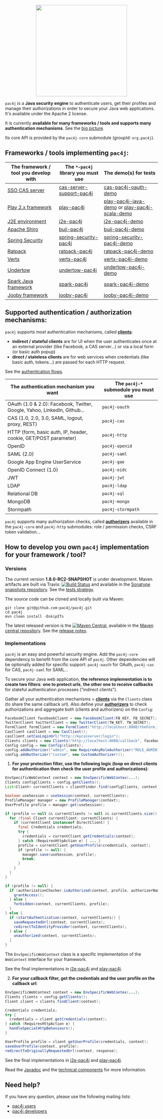 <p align="center">
  <img src="https://pac4j.github.io/pac4j/img/logo.png" width="300" />
</p>

`pac4j` is a **Java security engine** to authenticate users, get their profiles and manage their authorizations in order to secure your Java web applications. It's available under the Apache 2 license.

It is currently **available for many frameworks / tools and supports many authentication mechanisms**. See the [big picture](https://github.com/pac4j/pac4j/wiki/The-big-picture).

Its core API is provided by the `pac4j-core` submodule (groupId: `org.pac4j`).


## Frameworks / tools implementing `pac4j`:

| The framework / tool you develop with | The `*-pac4j` library you must use | The demo(s) for tests
|---------------------------------------|------------------------------------|----------------------
| [SSO CAS server](https://github.com/Jasig/cas) | [cas-server-support-pac4j](http://jasig.github.io/cas/4.1.x/integration/Delegate-Authentication.html) | [cas-pac4j-oauth-demo](https://github.com/leleuj/cas-pac4j-oauth-demo)
| [Play 2.x framework](http://www.playframework.org) | [play-pac4j](https://github.com/pac4j/play-pac4j) | [play-pac4j-java-demo](https://github.com/pac4j/play-pac4j-java-demo) or [play-pac4j-scala-demo](https://github.com/pac4j/play-pac4j-scala-demo)
| [J2E environment](http://docs.oracle.com/javaee/) | [j2e-pac4j](https://github.com/pac4j/j2e-pac4j) | [j2e-pac4j-demo](https://github.com/pac4j/j2e-pac4j-demo)
| [Apache Shiro](http://shiro.apache.org) | [buji-pac4j](https://github.com/bujiio/buji-pac4j) | [buji-pac4j-demo](https://github.com/pac4j/buji-pac4j-demo)
| [Spring Security](http://projects.spring.io/spring-security) | [spring-security-pac4j](https://github.com/pac4j/spring-security-pac4j) | [spring-security-pac4j-demo](https://github.com/pac4j/spring-security-pac4j-demo)
| [Ratpack](http://www.ratpack.io) | [ratpack-pac4j](http://ratpack.io/manual/current/pac4j.html#pac4j) | [ratpack-pac4j-demo](https://github.com/pac4j/ratpack-pac4j-demo)
| [Vertx](http://vertx.io) | [vertx-pac4j](https://github.com/pac4j/vertx-pac4j) | [vertx-pac4j-demo](https://github.com/pac4j/vertx-pac4j-demo)
| [Undertow](http://undertow.io) | [undertow-pac4j](https://github.com/pac4j/undertow-pac4j) | [undertow-pac4j-demo](https://github.com/pac4j/undertow-pac4j-demo)
| [Spark Java framework](http://sparkjava.com) | [spark-pac4j](https://github.com/pac4j/spark-pac4j) | [spark-pac4j-demo](https://github.com/pac4j/spark-pac4j-demo)
| [Jooby framework](http://jooby.org) |  [jooby-pac4j](http://jooby.org/doc/pac4j) | [jooby-pac4j-demo](https://github.com/pac4j/jooby-pac4j-demo)


## Supported authentication / authorization mechanisms:

`pac4j` supports most authentication mechanisms, called [**clients**](https://github.com/pac4j/pac4j/wiki/Clients):

- **indirect / stateful clients** are for UI when the user authenticates once at an external provider (like Facebook, a CAS server...) or via a local form (or basic auth popup)  
- **direct / stateless clients** are for web services when credentials (like basic auth, tokens...) are passed for each HTTP request.

See the [authentication flows](https://github.com/pac4j/pac4j/wiki/Authentication-flows).

| The authentication mechanism you want | The `pac4j-*` submodule you must use
|---------------------------------------|-------------------------------------
| OAuth (1.0 & 2.0): Facebook, Twitter, Google, Yahoo, LinkedIn, Github... | `pac4j-oauth`
| CAS (1.0, 2.0, 3.0, SAML, logout, proxy, REST) | `pac4j-cas`
| HTTP (form, basic auth, IP, header, cookie, GET/POST parameter) | `pac4j-http`
| OpenID | `pac4j-openid`
| SAML (2.0) | `pac4j-saml`
| Google App Engine UserService | `pac4j-gae`
| OpenID Connect (1.0) | `pac4j-oidc`
| JWT | `pac4j-jwt`
| LDAP | `pac4j-ldap`
| Relational DB | `pac4j-sql`
| MongoDB | `pac4j-mongo`
| Stormpath | `pac4j-stormpath`

`pac4j` supports many authorization checks, called [**authorizers**](https://github.com/pac4j/pac4j/wiki/Authorizers) available in the `pac4j-core` and `pac4j-http` submodules: role / permission checks, CSRF token validation...


## How to develop you own `pac4j` implementation for your framework / tool?

### Versions

The current version **1.8.0-RC2-SNAPSHOT** is under development. Maven artifacts are built via Travis: [![Build Status](https://travis-ci.org/pac4j/pac4j.png?branch=master)](https://travis-ci.org/pac4j/pac4j) and available in the [Sonatype snapshots repository](https://oss.sonatype.org/content/repositories/snapshots/org/pac4j). See the [tests strategy](https://github.com/pac4j/pac4j/wiki/Tests).

The source code can be cloned and locally built via Maven:

```shell
git clone git@github.com:pac4j/pac4j.git
cd pac4j
mvn clean install -DskipITs
```

The latest released version is the [![Maven Central](https://maven-badges.herokuapp.com/maven-central/org.pac4j/pac4j/badge.svg?style=flat)](https://maven-badges.herokuapp.com/maven-central/org.pac4j/pac4j), available in the [Maven central repository](http://search.maven.org/#search%7Cga%7C1%7Cpac4j-). See the [release notes](https://github.com/pac4j/pac4j/wiki/Versions).

### Implementations

`pac4j` is an easy and powerful security engine. Add the `pac4j-core` dependency to benefit from the core API of `pac4j`. Other dependencies will be optionally added for specific support: `pac4j-oauth` for OAuth, `pac4j-cas` for CAS, `pac4j-saml` for SAML...

To secure your Java web application, **the reference implementation is to create two filters**: **one to protect urls**, **the other one to receive callbacks** for stateful authentication processes ("indirect clients").

Gather all your authentication mechanisms = [**clients**](https://github.com/pac4j/pac4j/wiki/Clients) via the `Clients` class (to share the same callback url). Also define your [**authorizers**](https://github.com/pac4j/pac4j/wiki/Authorizers) to check authorizations and aggregate both (clients and authorizers) on the `Config`:

```java
FacebookClient facebookClient = new FacebookClient(FB_KEY, FB_SECRET);
TwitterClient twitterClient = new TwitterClient(TW_KEY, TW_SECRET);
FormClient formClient = new FormClient("http://localhost:8080/theForm.jsp", new SimpleTestUsernamePasswordAuthenticator(), new UsernameProfileCreator());
CasClient casClient = new CasClient();
casClient.setCasLoginUrl("http://mycasserver/login");
Clients clients = new Clients("http://localhost:8080/callback", facebookClient, twitterClient, formClient, casClient);
Config config = new Config(clients);
config.addAuthorizer("admin", new RequireAnyRoleAuthorizer("ROLE_ADMIN"));
config.addAuthorizer("custom", new CustomAuthorizer());
```

1) **For your protection filter, use the following logic (loop on direct clients for authentication then check the user profile and authorizations)**:

```java
EnvSpecificWebContext context = new EnvSpecificWebContex(...);
Clients configClients = config.getClients();
List<Client> currentClients = clientFinder.find(configClients, context, clientName);

boolean useSession = useSession(context, currentClients);
ProfileManager manager = new ProfileManager(context);
UserProfile profile = manager.get(useSession);

if (profile == null && currentClients != null && currentClients.size() > 0) {
  for (final Client currentClient: currentClients) {
    if (currentClient instanceof DirectClient) {
      final Credentials credentials;
      try {
        credentials = currentClient.getCredentials(context);
      } catch (RequiresHttpAction e) { ... }
      profile = currentClient.getUserProfile(credentials, context);
      if (profile != null) {
        manager.save(useSession, profile);
        break;
      }
    }
  }
}

if (profile != null) {
  if (authorizationChecker.isAuthorized(context, profile, authorizerName, config.getAuthorizers())) {
    grantAccess();
  } else {
    forbidden(context, currentClients, profile);
  }
} else {
  if (startAuthentication(context, currentClients)) {
    saveRequestedUrl(context, currentClients);
    redirectToIdentityProvider(context, currentClients);
  } else {
    unauthorized(context, currentClients);
  }
}
```

The `EnvSpecificWebContext` class is a specific implementation of the `WebContext` interface for your framework.

See the final implementations in [j2e-pac4j](https://github.com/pac4j/j2e-pac4j/blob/master/src/main/java/org/pac4j/j2e/filter/RequiresAuthenticationFilter.java#L91) and [play-pac4j](https://github.com/pac4j/play-pac4j/blob/master/play-pac4j-java/src/main/java/org/pac4j/play/java/RequiresAuthenticationAction.java#L95).

2) **For your callback filter, get the credentials and the user profile on the callback url**:

```java
EnvSpecificWebContext context = new EnvSpecificWebContex(...);
Clients clients = config.getClients();
Client client = clients.findClient(context);

Credentials credentials;
try {
  credentials = client.getCredentials(context);
} catch (RequiresHttpAction e) {
  handleSpecialHttpBehaviours();
}

UserProfile profile = client.getUserProfile(credentials, context);
saveUserProfile(context, profile);
redirectToOriginallyRequestedUrl(context, response);
```

See the final implementations in [j2e-pac4j](https://github.com/pac4j/j2e-pac4j/blob/master/src/main/java/org/pac4j/j2e/filter/CallbackFilter.java#L65) and [play-pac4j](https://github.com/pac4j/play-pac4j/blob/master/play-pac4j-java/src/main/java/org/pac4j/play/CallbackController.java#L63).

Read the [Javadoc](http://www.pac4j.org/apidocs/pac4j/index.html) and the [technical components](https://github.com/pac4j/pac4j/wiki/Technical-components) for more information.


## Need help?

If you have any question, please use the following mailing lists:
- [pac4j users](https://groups.google.com/forum/?hl=en#!forum/pac4j-users)
- [pac4j developers](https://groups.google.com/forum/?hl=en#!forum/pac4j-dev)
